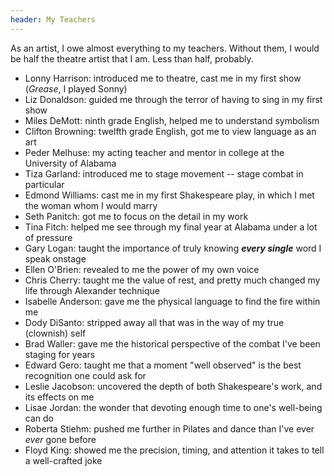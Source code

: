 ```yaml
---
header: My Teachers
---
```


As an artist, I owe almost everything to my teachers. Without them, I would be half the theatre artist that I am. Less than half, probably.

- Lonny Harrison: introduced me to theatre, cast me in my first show (*Grease*, I played Sonny)
- Liz Donaldson: guided me through the terror of having to sing in my first show
- Miles DeMott: ninth grade English, helped me to understand symbolism
- Clifton Browning: twelfth grade English, got me to view language as an art
- Peder Melhuse: my acting teacher and mentor in college at the University of Alabama
- Tiza Garland: introduced me to stage movement -- stage combat in particular
- Edmond Williams: cast me in my first Shakespeare play, in which I met the woman whom I would marry
- Seth Panitch: got me to focus on the detail in my work
- Tina Fitch: helped me see through my final year at Alabama under a lot of pressure
- Gary Logan: taught the importance of truly knowing ***every single*** word I speak onstage
- Ellen O'Brien: revealed to me the power of my own voice
- Chris Cherry: taught me the value of rest, and pretty much changed my life through Alexander technique
- Isabelle Anderson: gave me the physical language to find the fire within me
- Dody DiSanto: stripped away all that was in the way of my true (clownish) self
- Brad Waller: gave me the historical perspective of the combat I've been staging for years
- Edward Gero: taught me that a moment "well observed" is the best recognition one could ask for
- Leslie Jacobson: uncovered the depth of both Shakespeare's work, and its effects on me
- Lisae Jordan: the wonder that devoting enough time to one's well-being can do
- Roberta Stiehm: pushed me further in Pilates and dance than I've ever *ever* gone before
- Floyd King: showed me the precision, timing, and attention it takes to tell a well-crafted joke
